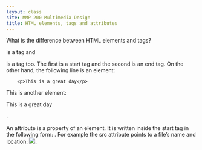```yaml
---
layout: class
site: MMP 200 Multimedia Design
title: HTML elements, tags and attributes
---
```

What is the difference between HTML elements and tags?
        <p> 
is a tag and 
        </p>
is a tag too. The first is a start tag and the second is an end tag. On the other hand, the following line is an element:

        <p>This is a great day</p>

This is another element:
        <div><p>This is a great day</p></div>.

An attribute is a property of an element. It is written inside the start tag in the following form: <tag attribute="value">. For example the src attribute points to a file’s name and location:
        <img src="images/flower.gif" />.
